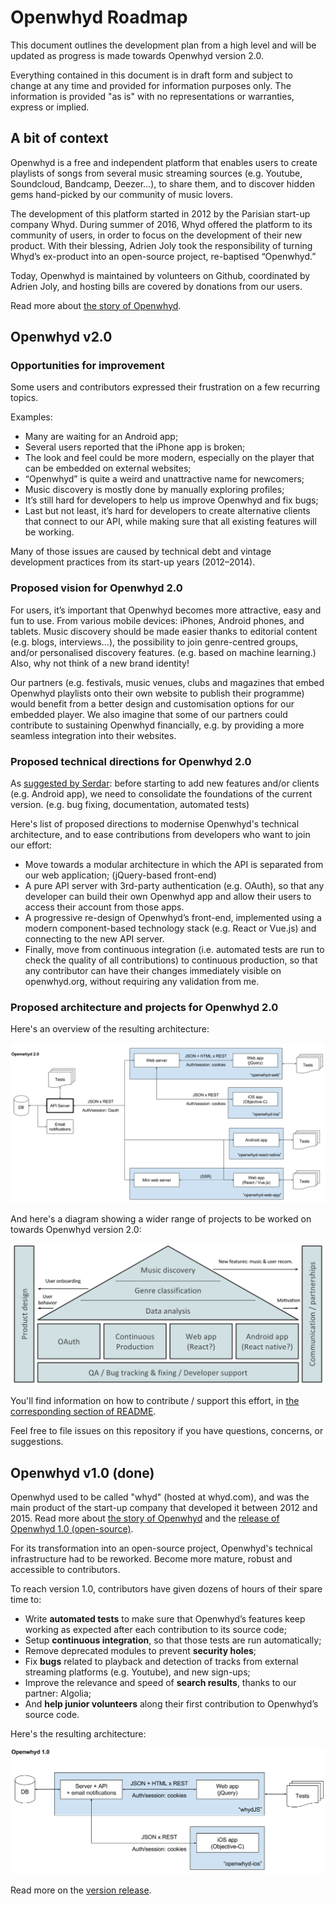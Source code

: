 # Openwhyd Roadmap

This document outlines the development plan from a high level and will be updated as progress is made towards Openwhyd version 2.0.

Everything contained in this document is in draft form and subject to change at any time and provided for information purposes only. The information is provided "as is" with no representations or warranties, express or implied.

## A bit of context

Openwhyd is a free and independent platform that enables users to create playlists of songs from several music streaming sources (e.g. Youtube, Soundcloud, Bandcamp, Deezer…), to share them, and to discover hidden gems hand-picked by our community of music lovers.

The development of this platform started in 2012 by the Parisian start-up company Whyd. During summer of 2016, Whyd offered the platform to its community of users, in order to focus on the development of their new product. With their blessing, Adrien Joly took the responsibility of turning Whyd’s ex-product into an open-source project, re-baptised “Openwhyd.”

Today, Openwhyd is maintained by volunteers on Github, coordinated by Adrien Joly, and hosting bills are covered by donations from our users.

Read more about [the story of Openwhyd](https://medium.com/openwhyd/music-amongst-other-topics-a4f41657d6d?source=collection_home---6------4----------------).

## Openwhyd v2.0

### Opportunities for improvement

Some users and contributors expressed their frustration on a few recurring topics.

Examples:
- Many are waiting for an Android app;
- Several users reported that the iPhone app is broken;
- The look and feel could be more modern, especially on the player that can be embedded on external websites;
- “Openwhyd” is quite a weird and unattractive name for newcomers;
- Music discovery is mostly done by manually exploring profiles;
- It’s still hard for developers to help us improve Openwhyd and fix bugs;
- Last but not least, it’s hard for developers to create alternative clients that connect to our API, while making sure that all existing features will be working.

Many of those issues are caused by technical debt and vintage development practices from its start-up years (2012–2014).

### Proposed vision for Openwhyd 2.0

For users, it’s important that Openwhyd becomes more attractive, easy and fun to use. From various mobile devices: iPhones, Android phones, and tablets. Music discovery should be made easier thanks to editorial content (e.g. blogs, interviews…), the possibility to join genre-centred groups, and/or personalised discovery features. (e.g. based on machine learning.) Also, why not think of a new brand identity!

Our partners (e.g. festivals, music venues, clubs and magazines that embed Openwhyd playlists onto their own website to publish their programme) would benefit from a better design and customisation options for our embedded player. We also imagine that some of our partners could contribute to sustaining Openwhyd financially, e.g. by providing a more seamless integration into their websites.

### Proposed technical directions for Openwhyd 2.0

As [suggested by Serdar](https://github.com/openwhyd/openwhyd/issues/101): before starting to add new features and/or clients (e.g. Android app), we need to consolidate the foundations of the current version. (e.g. bug fixing, documentation, automated tests)

Here's list of proposed directions to modernise Openwhyd's technical architecture, and to ease contributions from developers who want to join our effort:
- Move towards a modular architecture in which the API is separated from our web application; (jQuery-based front-end)
- A pure API server with 3rd-party authentication (e.g. OAuth), so that any developer can build their own Openwhyd app and allow their users to access their account from those apps.
- A progressive re-design of Openwhyd’s front-end, implemented using a modern component-based technology stack (e.g. React or Vue.js) and connecting to the new API server.
- Finally, move from continuous integration (i.e. automated tests are run to check the quality of all contributions) to continuous production, so that any contributor can have their changes immediately visible on openwhyd.org, without requiring any validation from me.

### Proposed architecture and projects for Openwhyd 2.0

Here's an overview of the resulting architecture:

![openwhyd v2.0 architecture diagram](docs/openwhyd-v2-architecture.png)

And here's a diagram showing a wider range of projects to be worked on towards Openwhyd version 2.0:

![openwhyd v2.0 projects](docs/openwhyd-v2-projects.png)

You'll find information on how to contribute / support this effort, in [the corresponding section of README](https://github.com/openwhyd/openwhyd#support-openwhyd).

Feel free to file issues on this repository if you have questions, concerns, or suggestions.

## Openwhyd v1.0 (done)

Openwhyd used to be called "whyd" (hosted at whyd.com), and was the main product of the start-up company that developed it between 2012 and 2015. Read more about [the story of Openwhyd](https://medium.com/openwhyd/music-amongst-other-topics-a4f41657d6d?source=collection_home---6------4----------------) and the [release of Openwhyd 1.0 (open-source)](https://medium.com/openwhyd/openwhyd-has-become-a-mature-project-releasing-v1-0-92a398f99c75?source=collection_home---6------2----------------).

For its transformation into an open-source project, Openwhyd's technical infrastructure had to be reworked. Become more mature, robust and accessible to contributors.

To reach version 1.0, contributors have given dozens of hours of their spare time to:
- Write **automated tests** to make sure that Openwhyd’s features keep working as expected after each contribution to its source code;
- Setup **continuous integration**, so that those tests are run automatically;
- Remove deprecated modules to prevent **security holes**;
- Fix **bugs** related to playback and detection of tracks from external streaming platforms (e.g. Youtube), and new sign-ups;
- Improve the relevance and speed of **search results**, thanks to our partner: Algolia;
- And **help junior volunteers** along their first contribution to Openwhyd’s source code.

Here's the resulting architecture:

![openwhyd v1.0 architecture diagram](docs/openwhyd-v1-architecture.png)

Read more on the [version release](https://github.com/openwhyd/openwhyd/releases/tag/v1.0).
